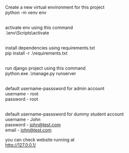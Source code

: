 Create a new virtual environment for this project <br />
python -m venv env <br /><br />

activate env using this command <br />
.\env\Scripts\activate  <br /><br />

install dependencies using requirements.txt  <br />
pip install -r .\requirements.txt  <br /><br />

run django project using this command <br />
python.exe .\manage.py runserver  <br /><br />

default username-passsword for admin account <br />
username - root  <br />
password - root  <br /><br />

default username-passsword for dummy student account  <br />
username - John   <br />
password - john@test.com  <br />
email - john@test.com  <br />

you can check website running at </br>
http://127.0.0.1/



